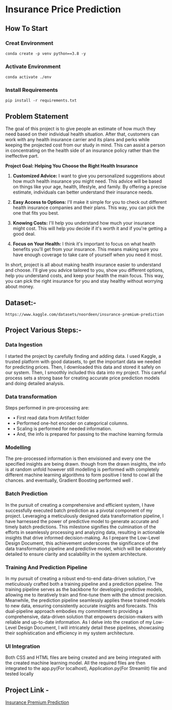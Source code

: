 # Insurance Price Prediction


## How To Start

### Creat Environment
```
conda create -p venv python==3.8 -y
```
### Activate Environment
```
conda activate ./env
```
### Install Requirements 
```
pip install -r requirements.txt
```

## Problem Statement

The goal of this project is to give people an estimate of how much they need based on
their individual health situation. After that, customers can work with any health
insurance carrier and its plans and perks while keeping the projected cost from our
study in mind. This can assist a person in concentrating on the health side of an
insurance policy rather than the ineffective part.



**Project Goal: Helping You Choose the Right Health Insurance**

1. **Customized Advice:** I want to give you personalized suggestions about how much health insurance you might need. This advice will be based on things like your age, health, lifestyle, and family. By offering a precise estimate, individuals can better understand their insurance needs.

2. **Easy Access to Options:** I'll make it simple for you to check out different health insurance companies and their plans. This way, you can pick the one that fits you best.


3. **Knowing Costs:**  I'll help you understand how much your insurance might cost. This will help you decide if it's worth it and if you're getting a good deal.

4. **Focus on Your Health:**  I think it's important to focus on what health benefits you'll get from your insurance. This means making sure you have enough coverage to take care of yourself when you need it most.

In short, project is all about making health insurance easier to understand and choose. I'll give you advice tailored to you, show you different options, help you understand costs, and keep your health the main focus. This way, you can pick the right insurance for you and stay healthy without worrying about money.

## Dataset:-
```
https://www.kaggle.com/datasets/noordeen/insurance-premium-prediction
```
## Project Various Steps:-
### Data Ingestion
I started the project by carefully finding and adding data. I used Kaggle, a trusted platform with good datasets, to get the important data we needed for predicting prices. Then, I downloaded this data and stored it safely on our system. Then, I smoothly included this data into my project. This careful process sets a strong base for creating accurate price prediction models and doing detailed analysis.

### Data transformation
Steps performed in pre-processing are:
- • First read data from Artifact folder
- • Performed one-hot encoder on categorical columns.
- • Scaling is performed for needed information.
- • And, the info is prepared for passing to the machine learning formula

### Modelling
The pre-processed information is then envisioned and every one the specified insights are being drawn. though from the drawn insights, the info is at random unfold however still modelling is performed with completely different machine learning algorithms to form positive I tend to cowl all the chances. and eventually, Gradient Boosting performed well .

### Batch Prediction

In the pursuit of creating a comprehensive and efficient system, I have successfully executed batch prediction as a pivotal component of my project. Leveraging a meticulously designed data transformation pipeline, I have harnessed the power of predictive model to generate accurate and timely batch predictions. This milestone signifies the culmination of the efforts in seamlessly processing and analyzing data, resulting in actionable insights that drive informed decision-making. As I prepare the Low-Level Design Document, this achievement underscores the significance of the data transformation pipeline and predictive model, which will be elaborately detailed to ensure clarity and scalability in the system architecture.

### Training And Prediction Pipeline

In my pursuit of creating a robust end-to-end data-driven solution, I've meticulously crafted both a training pipeline and a prediction pipeline. The training pipeline serves as the backbone for developing predictive models, allowing me to iteratively train and fine-tune them with the utmost precision. Meanwhile, the prediction pipeline seamlessly applies these trained models to new data, ensuring consistently accurate insights and forecasts. This dual-pipeline approach embodies my commitment to providing a comprehensive, data-driven solution that empowers decision-makers with reliable and up-to-date information. As I delve into the creation of my Low-Level Design Document, I will intricately detail these pipelines, showcasing their sophistication and efficiency in my system architecture.

### UI Integration

Both CSS and HTML files are being created and are being integrated with the created machine learning model. All the required files are then integrated to the app.py(For localhost), Application.py(For Streamlit) file and tested locally

## Project Link - 
[Insurance Premium Prediction](https://sakshi4160-insurance-price-prediction-application-2djyvi.streamlit.app/)

